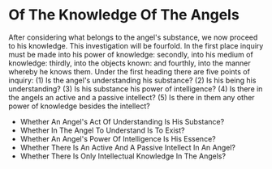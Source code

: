 # Of The Knowledge Of The Angels

After considering what belongs to the angel's substance, we now proceed to his knowledge. This investigation will be fourfold. In the first place inquiry must be made into his power of knowledge: secondly, into his medium of knowledge: thirdly, into the objects known: and fourthly, into the manner whereby he knows them.  Under the first heading there are five points of inquiry:
(1) Is the angel's understanding his substance?
(2) Is his being his understanding?
(3) Is his substance his power of intelligence?
(4) Is there in the angels an active and a passive intellect?
(5) Is there in them any other power of knowledge besides the intellect?

* Whether An Angel's Act Of Understanding Is His Substance?
* Whether In The Angel To Understand Is To Exist?
* Whether An Angel's Power Of Intelligence Is His Essence?
* Whether There Is An Active And A Passive Intellect In An Angel?
* Whether There Is Only Intellectual Knowledge In The Angels?